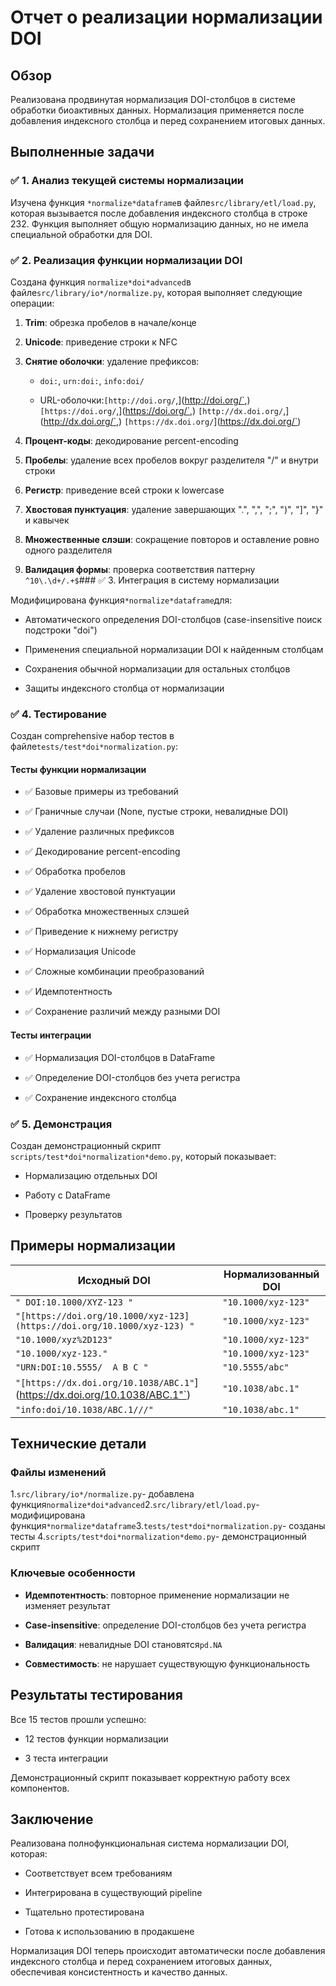 # Отчет о реализации нормализации DOI

## Обзор

Реализована продвинутая нормализация DOI-столбцов в системе обработки
биоактивных данных. Нормализация применяется после добавления индексного столбца
и перед сохранением итоговых данных.

## Выполненные задачи

### ✅ 1. Анализ текущей системы нормализации

Изучена функция `*normalize*dataframe`в файле`src/library/etl/load.py`,
которая вызывается после добавления индексного столбца в строке 232. Функция
выполняет общую нормализацию данных, но не имела специальной обработки для DOI.

### ✅ 2. Реализация функции нормализации DOI

Создана функция `normalize*doi*advanced`в файле`src/library/io*/normalize.py`,
которая выполняет следующие операции:

1. **Trim**: обрезка пробелов в начале/конце
2. **Unicode**: приведение строки к NFC
3. **Снятие оболочки**: удаление префиксов:

   - `doi:`, `urn:doi:`, `info:doi/`

   - URL-оболочки:`[http://doi.org/`,](<http://doi.org/`>,) `[https://doi.org/`,](<https://doi.org/`>,) `[http://dx.doi.org/`,](<http://dx.doi.org/`>,) `[https://dx.doi.org/`](<https://dx.doi.org/`>)

4. **Процент-коды**: декодирование percent-encoding
5. **Пробелы**: удаление всех пробелов вокруг разделителя "/" и внутри строки
6. **Регистр**: приведение всей строки к lowercase
7. **Хвостовая пунктуация**: удаление завершающих ".", ",", ";", ")", "]", "}" и
кавычек
8. **Множественные слэши**: сокращение повторов и оставление ровно одного
разделителя
9. **Валидация формы**: проверка соответствия паттерну `^10\.\d+/.+$`### ✅ 3. Интеграция в систему
нормализации

Модифицирована функция`*normalize*dataframe`для:

- Автоматического определения DOI-столбцов (case-insensitive поиск подстроки "doi")

- Применения специальной нормализации DOI к найденным столбцам

- Сохранения обычной нормализации для остальных столбцов

- Защиты индексного столбца от нормализации

### ✅ 4. Тестирование

Создан comprehensive набор тестов в файле`tests/test*doi*normalization.py`:

#### Тесты функции нормализации

- ✅ Базовые примеры из требований

- ✅ Граничные случаи (None, пустые строки, невалидные DOI)

- ✅ Удаление различных префиксов

- ✅ Декодирование percent-encoding

- ✅ Обработка пробелов

- ✅ Удаление хвостовой пунктуации

- ✅ Обработка множественных слэшей

- ✅ Приведение к нижнему регистру

- ✅ Нормализация Unicode

- ✅ Сложные комбинации преобразований

- ✅ Идемпотентность

- ✅ Сохранение различий между разными DOI

#### Тесты интеграции

- ✅ Нормализация DOI-столбцов в DataFrame

- ✅ Определение DOI-столбцов без учета регистра

- ✅ Сохранение индексного столбца

### ✅ 5. Демонстрация

Создан демонстрационный скрипт `scripts/test*doi*normalization*demo.py`, который
показывает:

- Нормализацию отдельных DOI

- Работу с DataFrame

- Проверку результатов

## Примеры нормализации

| Исходный DOI | Нормализованный DOI |
|--------------|-------------------|
| `" DOI:10.1000/XYZ-123 "`|`"10.1000/xyz-123"`|
|`"[https://doi.org/10.1000/xyz-123](https://doi.org/10.1000/xyz-123) "`|`"10.1000/xyz-123"`|
|`"10.1000/xyz%2D123"`|`"10.1000/xyz-123"`|
|`"10.1000/xyz-123."`|`"10.1000/xyz-123"`|
|`"URN:DOI:10.5555/  A B C "`|`"10.5555/abc"`|
|`"[https://dx.doi.org/10.1038/ABC.1"`](<https://dx.doi.org/10.1038/ABC.1"`>) | `"10.1038/abc.1"`|
|`"info:doi/10.1038/ABC.1///"`|`"10.1038/abc.1"`|

## Технические детали

### Файлы изменений

1.`src/library/io*/normalize.py`- добавлена
функция`normalize*doi*advanced`2.`src/library/etl/load.py`- модифицирована
функция`*normalize*dataframe`3.`tests/test*doi*normalization.py`- созданы тесты
4.`scripts/test*doi*normalization*demo.py`- демонстрационный скрипт

### Ключевые особенности

- **Идемпотентность**: повторное применение нормализации не изменяет результат

- **Case-insensitive**: определение DOI-столбцов без учета регистра

- **Валидация**: невалидные DOI становятся`pd.NA`

- **Совместимость**: не нарушает существующую функциональность

## Результаты тестирования

Все 15 тестов прошли успешно:

- 12 тестов функции нормализации

- 3 теста интеграции

Демонстрационный скрипт показывает корректную работу всех компонентов.

## Заключение

Реализована полнофункциональная система нормализации DOI, которая:

- Соответствует всем требованиям

- Интегрирована в существующий pipeline

- Тщательно протестирована

- Готова к использованию в продакшене

Нормализация DOI теперь происходит автоматически после добавления индексного
столбца и перед сохранением итоговых данных, обеспечивая консистентность и
качество данных.
